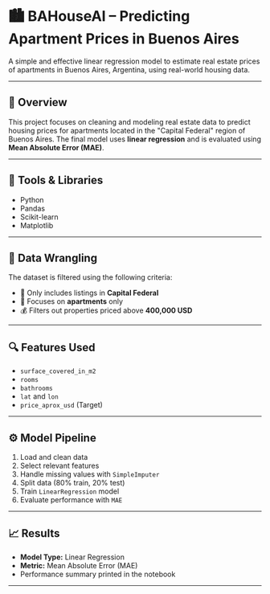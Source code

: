 # 🏙️ BAHouseAI – Predicting Apartment Prices in Buenos Aires

A simple and effective linear regression model to estimate real estate prices of apartments in Buenos Aires, Argentina, using real-world housing data.

---

## 📌 Overview

This project focuses on cleaning and modeling real estate data to predict housing prices for apartments located in the "Capital Federal" region of Buenos Aires. The final model uses **linear regression** and is evaluated using **Mean Absolute Error (MAE)**.

---

## 🧰 Tools & Libraries

- Python
- Pandas
- Scikit-learn
- Matplotlib

---

## 🧹 Data Wrangling

The dataset is filtered using the following criteria:

- 📍 Only includes listings in **Capital Federal**
- 🏢 Focuses on **apartments** only
- 💰 Filters out properties priced above **400,000 USD**

---

## 🔍 Features Used

- `surface_covered_in_m2`
- `rooms`
- `bathrooms`
- `lat` and `lon`
- `price_aprox_usd` (Target)

---

## ⚙️ Model Pipeline

1. Load and clean data
2. Select relevant features
3. Handle missing values with `SimpleImputer`
4. Split data (80% train, 20% test)
5. Train `LinearRegression` model
6. Evaluate performance with `MAE`

---

## 📈 Results

- **Model Type:** Linear Regression  
- **Metric:** Mean Absolute Error (MAE)  
- Performance summary printed in the notebook

---
